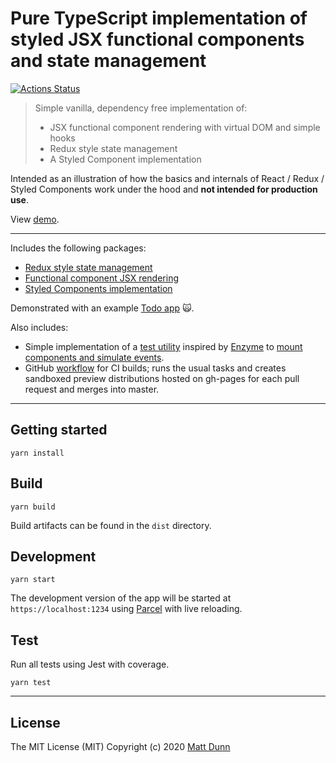 # Pure TypeScript implementation of styled JSX functional components and state management

[![Actions Status](https://github.com/matt-dunn/demo-state-styled-render/workflows/CI/badge.svg)](https://github.com/matt-dunn/demo-state-styled-render/actions)

> Simple vanilla, dependency free implementation of:
>
> - JSX functional component rendering with virtual DOM and simple hooks
> - Redux style state management
> - A Styled Component implementation

Intended as an illustration of how the basics and internals of React / Redux / Styled Components work under the hood
and **not intended for production use**.

View [demo](https://matt-dunn.github.io/demo-state-styled-render/).

---

Includes the following packages:

- [Redux style state management](./packages/state)
- [Functional component JSX rendering](./packages/render)
- [Styled Components implementation](./packages/myStyled)

Demonstrated with an example [Todo app](./src/examples/todo) 🙀.

Also includes:

- Simple implementation of a [test utility](./packages/render/test-utils/mount.ts) inspired by [Enzyme](https://enzymejs.github.io/enzyme/) to 
  [mount components and simulate events](./src/examples/todo/__tests__/Todo.spec.tsx).
- GitHub [workflow](./.github/workflows/ci.yml) for CI builds; runs the usual tasks and creates 
  sandboxed preview distributions hosted on gh-pages for each pull request and merges into master.
  
---

## Getting started

```shell script
yarn install
```

## Build

```shell script
yarn build
```

Build artifacts can be found in the ```dist``` directory.
 
## Development

```shell script
yarn start
```

The development version of the app will be started at ```https://localhost:1234``` using [Parcel](https://parceljs.org/)
with live reloading.

## Test

Run all tests using Jest with coverage.

```shell script
yarn test
```

---

## License

The MIT License (MIT) Copyright (c) 2020 [Matt Dunn](https://matt-dunn.github.io/)
